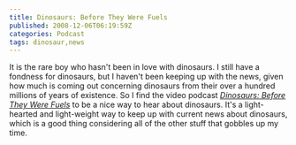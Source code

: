 ```yaml
---
title: Dinosaurs: Before They Were Fuels
published: 2008-12-06T06:19:59Z
categories: Podcast
tags: dinosaur,news
---
```


It is the rare boy who hasn't been in love with dinosaurs.  I still have a fondness for dinosaurs, but I haven't been keeping up with the news, given how much is coming out concerning dinosaurs from their over a hundred millions of years of existence.  So I find the video podcast <a href="http://finitecomedy.com/dinosaurs"><cite>Dinosaurs: Before They Were Fuels</cite></a> to be a nice way to hear about dinosaurs.  It's a light-hearted and light-weight way to keep up with current news about dinosaurs, which is a good thing considering all of the other stuff that gobbles up my time.

